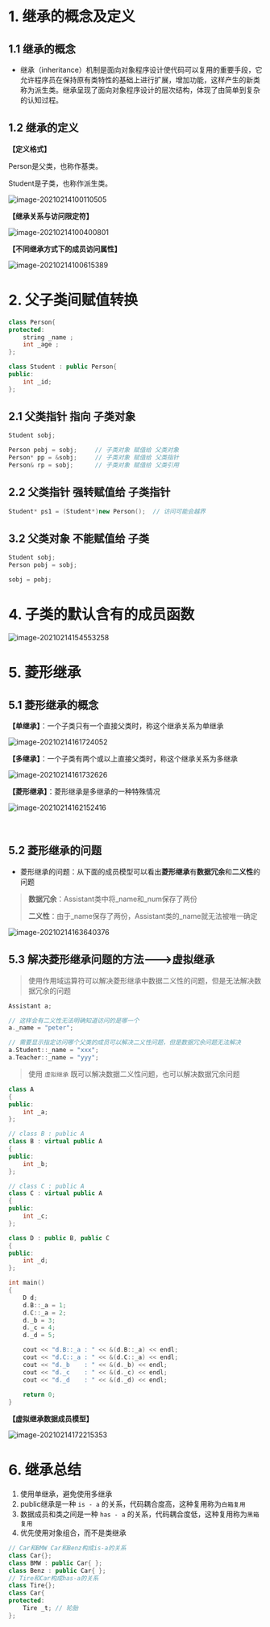 # 1. 继承的概念及定义

## 1.1 继承的概念

* 继承（inheritance）机制是面向对象程序设计使代码可以复用的重要手段，它允许程序员在保持原有类特性的基础上进行扩展，增加功能，这样产生的新类称为派生类。继承呈现了面向对象程序设计的层次结构，体现了由简单到复杂的认知过程。

## 1.2 继承的定义

**【定义格式】**

Person是父类，也称作基类。

Student是子类，也称作派生类。

![image-20210214100110505](https://raw.githubusercontent.com/gongruiyang/BlogImage/main/img/20210214100117.png)



**【继承关系与访问限定符】**

![image-20210214100400801](https://raw.githubusercontent.com/gongruiyang/BlogImage/main/img/20210214100400.png)



**【不同继承方式下的成员访问属性】**

![image-20210214100615389](https://raw.githubusercontent.com/gongruiyang/BlogImage/main/img/20210214100615.png)



# 2. 父子类间赋值转换

```cpp
class Person{
protected:
	string _name ; 
	int _age ;
};

class Student : public Person{
public:
	int _id;
};
```

## 2.1 父类指针 指向 子类对象

```cpp
Student sobj;

Person pobj = sobj;		// 子类对象 赋值给 父类对象
Person* pp = &sobj;		// 子类对象 赋值给 父类指针
Person& rp = sobj;		// 子类对象 赋值给 父类引用
```

## 2.2 父类指针 强转赋值给 子类指针

```cpp
Student* ps1 = (Student*)new Person();	// 访问可能会越界
```

## 3.2 父类对象 不能赋值给 子类

```cpp
Student sobj;
Person pobj = sobj;

sobj = pobj;
```

# 4. 子类的默认含有的成员函数

![image-20210214154553258](https://raw.githubusercontent.com/gongruiyang/BlogImage/main/img/20210214154553.png)

# 5.  菱形继承

## 5.1 菱形继承的概念

**【单继承】**：一个子类只有一个直接父类时，称这个继承关系为单继承

![image-20210214161724052](https://raw.githubusercontent.com/gongruiyang/BlogImage/main/img/20210214161724.png)

**【多继承】**：一个子类有两个或以上直接父类时，称这个继承关系为多继承

![image-20210214161732626](https://raw.githubusercontent.com/gongruiyang/BlogImage/main/img/20210214161732.png)

**【菱形继承】**：菱形继承是多继承的一种特殊情况

![image-20210214162152416](https://raw.githubusercontent.com/gongruiyang/BlogImage/main/img/20210214162152.png)

​	



## 5.2 菱形继承的问题

* 菱形继承的问题：从下面的成员模型可以看出**菱形继承**有**数据冗余**和**二义性**的问题

> **数据冗余**：Assistant类中将\_name和\_num保存了两份
>
> **二义性**：由于\_name保存了两份，Assistant类的\_name就无法被唯一确定

![image-20210214163640376](https://raw.githubusercontent.com/gongruiyang/BlogImage/main/img/20210214163640.png)

## 5.3 解决菱形继承问题的方法--->虚拟继承

> 使用作用域运算符可以解决菱形继承中数据二义性的问题，但是无法解决数据冗余的问题

```cpp
Assistant a;

// 这样会有二义性无法明确知道访问的是哪一个
a._name = "peter";

// 需要显示指定访问哪个父类的成员可以解决二义性问题，但是数据冗余问题无法解决
a.Student::_name = "xxx";
a.Teacher::_name = "yyy";
```

> 使用 `虚拟继承` 既可以解决数据二义性问题，也可以解决数据冗余问题

```cpp
class A
{
public:
	int _a;
};

// class B : public A
class B : virtual public A
{
public:
	int _b;
};

// class C : public A
class C : virtual public A
{
public:
	int _c;
};

class D : public B, public C
{
public:
	int _d;
};

int main()
{
	D d;
	d.B::_a = 1;
	d.C::_a = 2;
	d._b = 3;
	d._c = 4;
	d._d = 5;

    cout << "d.B::_a : " << &(d.B::_a) << endl;
	cout << "d.C::_a : " << &(d.C::_a) << endl;
	cout << "d._b    : " << &(d._b) << endl;
	cout << "d._c    : " << &(d._c) << endl;
	cout << "d._d    : " << &(d._d) << endl;
    
	return 0;
}
```

**【虚拟继承数据成员模型】**

![image-20210214172215353](https://raw.githubusercontent.com/gongruiyang/BlogImage/main/img/20210214172215.png)



# 6. 继承总结

1. 使用单继承，避免使用多继承
2. public继承是一种 `is - a` 的关系，代码耦合度高，这种复用称为`白箱复用`
3. 数据成员和类之间是一种 `has - a` 的关系，代码耦合度低，这种复用称为`黑箱复用`
4. 优先使用对象组合，而不是类继承

```cpp
// Car和BMW Car和Benz构成is-a的关系
class Car{};
class BMW : public Car{ };
class Benz : public Car{ };
// Tire和Car构成has-a的关系
class Tire{};
class Car{
protected:
	Tire _t; // 轮胎
};
```

